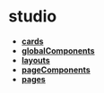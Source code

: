 <!-- generated by markdown-notes-tree -->

# studio

<!-- optional markdown-notes-tree directory description starts here -->

<!-- optional markdown-notes-tree directory description ends here -->

- [**cards**](cards)
- [**globalComponents**](globalComponents)
- [**layouts**](layouts)
- [**pageComponents**](pageComponents)
- [**pages**](pages)
